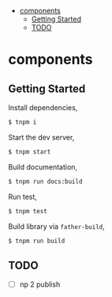 - [components](#components)
  - [Getting Started](#getting-started)
  - [TODO](#todo)

# components

## Getting Started

Install dependencies,

```bash
$ tnpm i
```

Start the dev server,

```bash
$ tnpm start
```

Build documentation,

```bash
$ tnpm run docs:build
```

Run test,

```bash
$ tnpm test
```

Build library via `father-build`,

```bash
$ tnpm run build
```

## TODO

- [ ] np 2 publish
